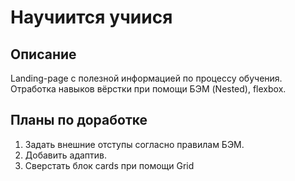 # Научиится учиися
## Описание
Landing-page с полезной информацией по процессу обучения. Отработка навыков вёрстки при помощи БЭМ (Nested), flexbox.
## Планы по доработке
1. Задать внешние отступы согласно правилам БЭМ.
2. Добавить адаптив.
3. Сверстать блок cards при помощи Grid
